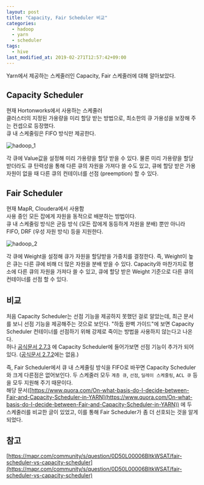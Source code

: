 ```yaml
---
layout: post
title: "Capacity, Fair Scheduler 비교"
categories:
  - hadoop
  - yarn
  - scheduler
tags:
  - hive
last_modified_at: 2019-02-271T12:57:42+09:00
---
```



Yarn에서 제공하는 스케줄러인 Capacity, Fair 스케줄러에 대해 알아보았다.

## Capacity Scheduler

현재 Hortonworks에서 사용하는 스케줄러<br>
클러스터의 지정된 가용량을 미리 할당 받는 방법으로, 최소한의 큐 가용성을 보장해 주는 컨셉으로 등장했다. <br>
큐 내 스케줄링은 FIFO 방식만 제공한다.

![hadoop_1](https://user-images.githubusercontent.com/22383120/53460946-4805a600-3a82-11e9-8818-6f66c131a9ca.PNG)

각 큐에 Value값을 설정해 미리 가용량을 할당 받을 수 있다. 물론 미리 가용량을 할당 받더라도 큐 탄력성을 통해 다른 큐의 자원을 가져다 쓸 수도 있고, 큐에 할당 받은 가용 자원이 없을 때 다른 큐의 컨테이너를 선점 (preemption) 할 수 있다.

## Fair Scheduler

현재 MapR, Cloudera에서 사용함 <br>
사용 중인 모든 잡에게 자원을 동적으로 배분하는 방법이다. <br>
큐 내 스케줄링 방식은 균등 방식 (모든 잡에게 동등하게 자원을 분배) 뿐만 아니라 FIFO, DRF (우성 자원 방식) 등을 지원한다.

![hadoop_2](https://user-images.githubusercontent.com/22383120/53460984-5eabfd00-3a82-11e9-8b9a-139e2183603d.PNG)

각 큐에 Weight을 설정해 큐가 자원을 할당받을 가중치를 결정한다. 즉, Weight이 높은 큐는 다른 큐에 비해 더 많은 자원을 분배 받을 수 있다. Capacity와 마찬가지로 평소에 다른 큐의 자원을 가져다 쓸 수 있고, 큐에 할당 받은 Weight 기준으로 다른 큐의 컨테이너를 선점 할 수 있다. <br>

## 비교
처음 Capacity Scheduler는 선점 기능을 제공하지 못했던 걸로 알았는데, 최근 문서를 보니 선점 기능을 제공해주는 것으로 보인다. "하둡 완벽 가이드"에 보면 Capacity Scheduler 컨테이너를 선점하기 위해 강제로 죽이는 방법을 사용하지 않는다고 나온다.<br>
허나 [공식문서 2.7.3](https://hadoop.apache.org/docs/r2.7.3/hadoop-yarn/hadoop-yarn-site/CapacityScheduler.html) 에 Capacity Scheduler에 들어가보면 선점 기능이 추가가 되어있다. ([공식문서 2.7.2](https://hadoop.apache.org/docs/r2.7.2/hadoop-yarn/hadoop-yarn-site/CapacityScheduler.html)에는 없음.)<br>

즉, Fair Scheduler에서 큐 내 스케줄링 방식을 FIFO로 바꾸면 Capacity Scheduler와 크게 다른점은 없어보인다. 두 스케줄러 모두 `계층 큐`, `선점`, `딜레이 스케줄링`, `ACL 큐` 등을 모두 지원해 주기 때문이다. 
<br>
해당 문서([https://www.quora.com/On-what-basis-do-I-decide-between-Fair-and-Capacity-Scheduler-in-YARN](https://www.quora.com/On-what-basis-do-I-decide-between-Fair-and-Capacity-Scheduler-in-YARN)) 에 두 스케줄러를 비교한 글이 있었고, 이를 통해 Fair Scheduler가 좀 더 선호되는 것을 알게 되었다.

## 참고
[https://mapr.com/community/s/question/0D50L00006BItkWSAT/fair-scheduler-vs-capacity-scheduler](https://mapr.com/community/s/question/0D50L00006BItkWSAT/fair-scheduler-vs-capacity-scheduler)